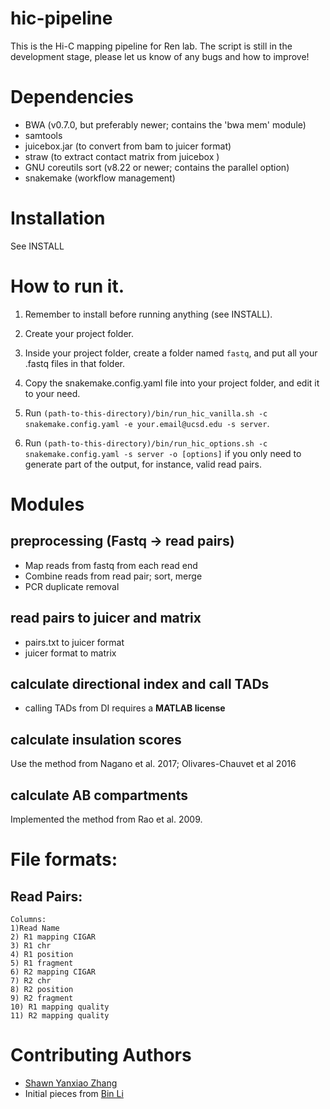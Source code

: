 # hic-pipeline
This is the Hi-C mapping pipeline for Ren lab. The script is still in the development stage, please let us know of any bugs and how to improve!

# Dependencies 
* BWA (v0.7.0, but preferably newer; contains the 'bwa mem' module)
* samtools 
* juicebox.jar (to convert from bam to juicer format)
* straw (to extract contact matrix from juicebox )
* GNU coreutils sort (v8.22 or newer; contains the parallel option) 
* snakemake (workflow management)

# Installation
See INSTALL

# How to run it.
1. Remember to install before running anything (see INSTALL).
2. Create your project folder. 
3. Inside your project folder, create a folder named `fastq`, and put all your .fastq files in that folder.  
4. Copy the snakemake.config.yaml file into your project folder, and edit it to your need. 
5. Run `(path-to-this-directory)/bin/run_hic_vanilla.sh -c snakemake.config.yaml -e your.email@ucsd.edu -s server`. 

6. Run `(path-to-this-directory)/bin/run_hic_options.sh -c snakemake.config.yaml -s server -o [options]` if you only need to generate part of the output, for instance, valid read pairs.

# Modules
## preprocessing (Fastq -> read pairs)
* Map reads from fastq from each read end
* Combine reads from read pair; sort, merge
* PCR duplicate removal
## read pairs to juicer and matrix
* pairs.txt to juicer format
* juicer format to matrix
## calculate directional index and call TADs
* calling TADs from DI requires a **MATLAB license**
## calculate insulation scores
  Use the method from Nagano et al. 2017; Olivares-Chauvet et al 2016
## calculate AB compartments
  Implemented the method from Rao et al. 2009. 

# File formats: 
## Read Pairs: 
```
Columns: 
1)Read Name 
2) R1 mapping CIGAR
3) R1 chr 
4) R1 position 
5) R1 fragment 
6) R2 mapping CIGAR
7) R2 chr 
8) R2 position 
9) R2 fragment 
10) R1 mapping quality
11) R2 mapping quality
```

# Contributing Authors
* [Shawn Yanxiao Zhang](https://github.com/shawnzhangyx)
* Initial pieces from [Bin Li](https://github.com/bil022)
